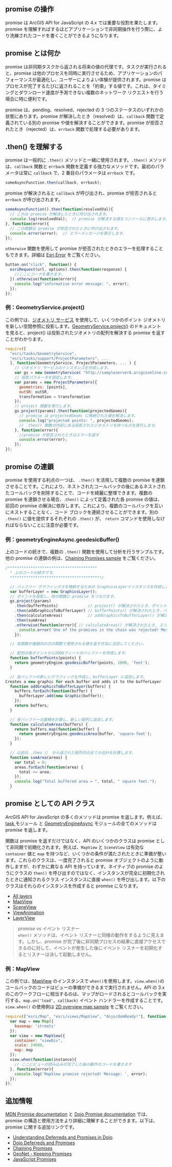 ## promise の操作

promise は ArcGIS API for JavaScript の 4.x では重要な役割を果たします。promise を理解すればするほどアプリケーションで非同期操作を行う際に、より洗練されたコードを書くことができるようになります。

## promise とは何か

promise は非同期タスクから返される将来の値の代理です。タスクが実行されると、promise は他のプロセスを同時に実行させるため、アプリケーションのパフォーマンスが最適化し、ユーザーによりよい体験が提供されます。promise はプロセスが完了するたびに返されることを「約束」する値です。これは、タイミングとダウンロード速度が予測できない複数のネットワーク リクエストを行う場合に特に便利です。

promise は、pending、resolved、rejected の 3 つのステータスのいずれかの状態にあります。promise が解決したとき（resolved）は、`callback` 関数で定義されている別の promise や値を解決することができます。promise が拒否されたとき（rejected）は、`errback` 関数で処理する必要があります。

## .then() を理解する

promise は一般的に `.then()` メソッドと一緒に使用されます。`.then()` メソッドは、`callback` 関数と `errback` 関数を定義する強力なメソッドです。最初のパラメータは常に `callback` で、2 番目のパラメータは `errback` です。

```js
someAsyncFunction.then(callback, errback);
```

promise が解決されると `callback` が呼び出され、promise が拒否されると `errback` が呼び出されます。

```js
someAsyncFunction().then(function(resolvedVal){
  // これは promise が解決したときに呼び出されます。
  console.log(resolvedVal);  // promise が解決する値をコンソールに表示します。
}, function(error){
  // この関数は promise が拒否されたときに呼び出されます。
  console.error(error);  // エラーメッセージを表示します。
});
```

`otherwise` 関数を使用して promise が拒否されたときのエラーを処理することもできます。詳細は <a href="https://developers.arcgis.com/javascript/latest/api-reference/esri-core-Error.html" target="_blank">Esri Error</a> をご覧ください。

```js
button.on("click", function() {
  esriRequest(url, options).then(function(response) {
    //ここにコードを書きます。
  }).otherwise(function(error){
    console.log("informative error message: ", error);
  });
});
```

### 例：GeometryService.project()

この例では、<a href="https://developers.arcgis.com/javascript/latest/api-reference/esri-tasks-GeometryService.html" target="_blank">ジオメトリ サービス</a> を使用して、いくつかのポイント ジオメトリを新しい空間参照に投影します。<a href="https://developers.arcgis.com/javascript/latest/api-reference/esri-tasks-GeometryService.html#project" target="_blank">GeometryService.project()</a> のドキュメント を見ると、project() は投影されたジオメトリの配列を解決する promise を返すことがわかります。

```js
require([
  "esri/tasks/GeometryService",
  "esri/tasks/support/ProjectParameters", ...
  ], function(GeometryService, ProjectParameters, ... ) {
    // ジオメトリ サービスのインスタンスを作成します。
    var gs = new GeometryService( "http://sampleserver6.arcgisonline.com/arcgis/rest/services/Utilities/Geometry/GeometryServer" );
    // 投影パラメータを設定します。
    var params = new ProjectParameters({
      geometries: [points],
      outSR: outSR,
      transformation = transformation
    });
    // project 関数を実行します。
    gs.project(params).then(function(projectedGeoms){
      // promise は projectedGeoms に格納された値を解決します。
      console.log("projected points: ", projectedGeoms);
      // .then() 関数の内部にある投影されたジオメトリを持つものを実行します。
    }, function(error){
      //promise が拒否されたときはエラーを返す
      console.error(error);
    });
});
```

## promise の連鎖

promise を使用する利点の一つは、 `.then()` を活用して複数の promise を連鎖させることです。これにより、ネストされたコールバックの後にあるネストされたコールバックを削除することで、コードを綺麗に整理できます。複数の promise を連鎖させる場合、.`then()` によって定義された各 promise の値は、前回の promise の解決に依存します。これにより、複数のコールバックを互いにネストすることなく、コード ブロックを連続させることができます。別の `.then()` に値を提供するそれぞれの `.then()` が、 `return` コマンドを使用しなければならないことに注意が必要です。


### 例：geometryEngineAsync.geodesicBuffer()

上のコードの続きで、複数の `.then()` 関数を使用して分析を行うサンプルです。他の promise の連鎖の例は、<a href="https://developers.arcgis.com/javascript/latest/sample-code/chaining-promises/index.html" target="_blank">Chaining Promises sample</a> をご覧ください。

```js
/***************************************
  * 上のコードの続きです。
  ****************************************/

  // バッファー グラフィックスを格納するための GraphicsLayerインスタンスを作成します。
  var bufferLayer = new GraphicsLayer();
  // ポイントを投影し、他の関数に promise をつなげます。
  gs.project(params)
    .then(bufferPoints)             // project() が解決されたとき、ポイントは bufferPoints() に送られます。
    .then(addGraphicsToBufferLayer) // bufferPoints() が解決されたとき，バッファーはaddGraphicsToBufferLayer() に送られます。
    .then(calculateAreas)           // addGraphicsToBufferLayer() が解決されたとき,バッファーは calculateAreas() に送られます。
    .then(sumArea)
    .otherwise(function(error){ // calculateAreas() が解決されたとき, エリア は sumArea()に送られます。
      console.error('One of the promises in the chain was rejected! Message: ', error);
    });

  // 各関数が連鎖内の次の関数で使用される値を返す方法に注目してください。

  // 配列の各ポイントから1000フィートのバッファーを作成します。
  function bufferPoints(points) {
    return geometryEngine.geodesicBuffer(points, 1000, 'feet');
  }

  // 各バッファの新しいグラフィックを作成し、bufferLayer に追加します。
Creates a new graphic for each buffer and adds it to the bufferLayer
  function addGraphicsToBufferLayer(buffers) {
    buffers.forEach(function(buffer) {
      bufferLayer.add(new Graphic(buffer));
    });
    return buffers;
  }

  // 各バッファーの面積を計算し、新しい配列に追加します。
  function calculateAreas(buffers) {
    return buffers.map(function(buffer) {
      return geometryEngine.geodesicArea(buffer, 'square-feet');
    });
  }

  // 以前の .then（） から返された配列内の全ての合計を計算します。
  function sumArea(areas) {
    var total = 0;
    areas.forEach(function(area) {
      total += area;
    });
    console.log("Total buffered area = ", total, " square feet.");
  }
```

## promise としての API クラス

ArcGIS API for JavaScript の多くのメソッドは promise を返します。例えば、<a href="https://developers.arcgis.com/javascript/latest/api-reference/esri-tasks-Task.html" target="_blank">task </a>モジュール と <a href="https://developers.arcgis.com/javascript/latest/api-reference/esri-geometry-geometryEngineAsync.html" target="_blank">GeometryEngineAsync</a> モジュールの全てのメソッドは promise を返します。

関数は promise を返すだけではなく、API のいくつかのクラスは promise として非同期で初期化されます。例えば、`MapView` と `SceneView` は有効な ` container` 値と `map` を持つなど、いくつかの条件が満たされたときに準備が整います。これらのクラスは、一度完了されると promise オブジェクトのように動作しますが、わずかに異なる API を持っています。ネイティブの promise のようにクラスの `then()` を呼び出すのではなく、インスタンスが完全に初期化されたときに通知されるクラス インスタンスに直接 `when()` を呼び出します。以下のクラスはそれらのインスタンスを作成すると promise になります。 

-	<a href="https://developers.arcgis.com/javascript/latest/api-reference/esri-layers-Layer.html" target="_blank">All layers</a>
-	<a href="https://developers.arcgis.com/javascript/latest/api-reference/esri-views-MapView.html" target="_blank">MapView</a>
-	<a href="https://developers.arcgis.com/javascript/latest/api-reference/esri-views-SceneView.html" target="_blank">SceneView</a>
-	<a href="https://developers.arcgis.com/javascript/latest/api-reference/esri-views-ViewAnimation.html" target="_blank">ViewAnimation</a>
-	<a href="https://developers.arcgis.com/javascript/latest/api-reference/esri-views-layers-LayerView.html" target="_blank">LayerView</a>

> promise vs イベント リスナー<br>
> `when()` メソッドは、イベント リスナーと同様の動作をするように見えます。しかし、promise が完了後に非同期プロセスの結果に直接アクセスできるのに対して、イベントが発生した後にイベント リスナーを初期化するとリスナーは決して起動しません。

### 例：MapView

この例では、<a href="https://developers.arcgis.com/javascript/latest/api-reference/esri-views-MapView.html" target="_blank">MapView</a> のインスタンスで `when()`を使用します。`view.when()`のコールバックのコードはビューの準備ができるまで実行されません。API の 3.x のこのワークフローに相当するのは、マップがロードされるとコールバックを実行する、`map.on('load', callback)` イベント ハンドラーを作成することです。 `view.when()` の使用例は <a href="https://developers.arcgis.com/javascript/latest/sample-code/overview-map/index.html" target="_blank">2D overview map sample</a> をご覧ください。

```js
require(["esri/Map", "esri/views/MapView", "dojo/domReady!"], function(Map, MapView){
  var map = new Map({
    basemap: 'streets'
  });
  var view = new MapView({
    container: "viewDiv",
    scale: 24000,
    map: map
  });
  view.when(function(instance){
    // ここにビューの読み込みが完了した後の動作のコードを書きます
  }, function(error){
    console.log('MapView promise rejected! Message: ', error);
  });
});
```

## 追加情報

<a href="https://developer.mozilla.org/en-US/docs/Web/JavaScript/Reference/Global_Objects/Promise" target="_blank">MDN Promise documentation</a> と <a href="http://dojotoolkit.org/reference-guide/1.10/dojo/promise/Promise.html#dojo-promise-promise" target="_blank">Dojo Promise documentation</a> では、promise の構造と使用方法をより詳細に理解することができます。以下は、promise に関する追加リンクです。

- <a href="https://www.sitepen.com/blog/2015/03/06/understanding-deferreds-and-promises-in-dojo/" target="_blank">Understanding Deferreds and Promises in Dojo</a>
- <a href="http://dojotoolkit.org/documentation/tutorials/1.10/promises/index.html" target="_blank">Dojo Deferreds and Promises</a>
- <a href="https://www.sitepen.com/blog/2015/06/10/dojo-faq-how-can-i-sequence-asynchronous-operations/" target="_blank">Chaining Promises</a>
- <a href="https://community.esri.com/people/odoe/blog/2015/06/17/keeping-promises" target="_blank">GeoNet - Keeping Promises</a> 
- <a href="http://www.html5rocks.com/en/tutorials/es6/promises/" target="_blank">JavaScript Promises</a>


